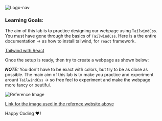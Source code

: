![Logo-nav](https://s3.ap-south-1.amazonaws.com/kalvi-education.github.io/front-end-web-development/Kalvium-Logo.png)


### Learning Goals:

The aim of this lab is to practice designing our webpage using `TailwindCss`.
You must have gone through the basics of `TailwindCss`. Here is a the entire documentation -> as how to install tailwind, for `react` framework. 

[Tailwind with React](https://tailwindcss.com/docs/guides/create-react-app)

Once the setup is ready, then try to create a webpage as shown below:

***NOTE:*** You don't have to be exact with colors, but try to be as close as possible. The main aim of this lab is to make you practice and experiment arount `TailwindCss` -> so free feel to experiment and make the webpage more fancy or beutiful.

![Reference Image](https://s3.ap-south-1.amazonaws.com/kalvi-education.github.io/front-end-web-development/tailwindcss-react.png)

[Link for the image used in the refernce website above](
![Logo-nav](https://s3.ap-south-1.amazonaws.com/kalvi-education.github.io/front-end-web-development/Kalvium-Logo.png)
)

Happy Coding ❤️!
